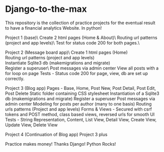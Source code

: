 # Django-to-the-max

This repository is the collection of practice projects for the eventual result to have a financial analytics Website. In python!

Project 1 (base)\ 
  Create 2 html pages (Home & About)\ 
  Routing url patterns (project and app levels)\ 
  Test for status code 200 for both pages.\

Project 2 (Message board app)\ 
  Create 1 html pages (Home)\
  Routing url patterns (project and app levels)\
  Instantiate Sqlite3 db (makemigrations and migrate)\
  Register a superuser\ 
  Post messages via admin center 
  View all posts with a for loop on page 
  Tests - Status code 200 for page, view, db are set up correctly.

Project 3 (Blog app)
  Pages - Base, Home, Post New, Post Detail, Post Edit, Post Delete
  Static folder containing CSS stylesheet
  Instantiation of a Sqlite3 db (makemigrations and migrate)
  Register a superuser 
  Post messages via admin center
  Modeling for posts per author (many to one basis)
  Routing urls patterns (Project and app levels)
  Forms & Views - Secured with csrf tokens and POST method, class based views, reversed urls for smooth UI
  Tests - String Representation, Content, List View, Detail View, Create View, Update View, Delete View
  
Project 4 (Continuation of Blog app)
  Project 3 plus
  
  
  
  

Practice makes money!
Thanks Django!
Python Rocks!


